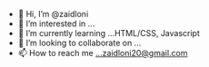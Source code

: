 - 👋 Hi, I’m @zaidloni
- 👀 I’m interested in ...
- 🌱 I’m currently learning ...HTML/CSS, Javascript
- 💞️ I’m looking to collaborate on ...
- 📫 How to reach me ...zaidloni20@gmail.com

<!---
zaidloni/zaidloni is a ✨ special ✨ repository because its `README.md` (this file) appears on your GitHub profile.
You can click the Preview link to take a look at your changes.
--->
